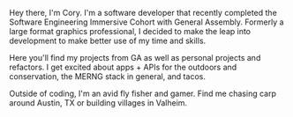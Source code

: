 Hey there, I'm Cory. I'm a software developer that recently completed the Software Engineering Immersive Cohort with General Assembly. Formerly a large format graphics professional, I decided to make the leap into development to make better use of my time and skills.

Here you'll find my projects from GA as well as personal projects and refactors. I get excited about apps + APIs for the outdoors and conservation, the MERNG stack in general, and tacos.

Outside of coding, I'm an avid fly fisher and gamer. Find me chasing carp around Austin, TX or building villages in Valheim.

<!---
ornery-mouse/ornery-mouse is a ✨ special ✨ repository because its `README.md` (this file) appears on your GitHub profile.
You can click the Preview link to take a look at your changes.
--->
